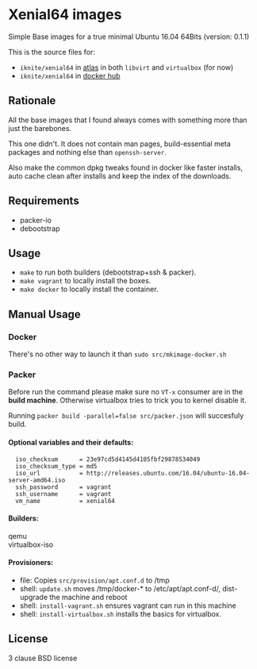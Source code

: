 Xenial64 images
===============

Simple Base images for a true minimal Ubuntu 16.04 64Bits
(version: 0.1.1)


This is the source files for: 

* `iknite/xenial64` in [atlas](//atlas.hashicorp.com/iknite/boxes/xenial64) in both `libvirt` and `virtualbox` (for now)
* `iknite/xenial64` in [docker hub](//hub.docker.com/u/iknite/xenial64)

Rationale
---------
All the base images that I found always comes with something more than just the barebones. 

This one didn't. It does not contain man pages, build-essential meta packages and nothing else
than `openssh-server`.

Also make the common dpkg tweaks found in docker like faster installs, 
auto cache clean after installs and keep the index of the downloads.

Requirements
------------

* packer-io
* debootstrap

Usage
-----

* `make` to run both builders (debootstrap+ssh & packer).
* `make vagrant` to locally install the boxes.
* `make docker` to locally install the container. 

Manual Usage
------------

### Docker

There's no other way to launch it than `sudo src/mkimage-docker.sh`


### Packer

Before run the command please make sure no `VT-x` consumer are in the **build machine**. Otherwise virtualbox tries to
trick you to kernel disable it. 

Running `packer build -parallel=false src/packer.json` will succesfuly build. 


#### Optional variables and their defaults:

```
  iso_checksum      = 23e97cd5d4145d4105fbf29878534049
  iso_checksum_type = md5
  iso_url           = http://releases.ubuntu.com/16.04/ubuntu-16.04-server-amd64.iso
  ssh_password      = vagrant
  ssh_username      = vagrant
  vm_name           = xenial64
```

#### Builders:

  qemu          
  virtualbox-iso

#### Provisioners:

  * file: Copies `src/provision/apt.conf.d` to /tmp 
  * shell: `update.sh` moves /tmp/docker-* to /etc/apt/apt.conf-d/, dist-upgrade the machine and reboot
  * shell: `install-vagrant.sh` ensures vagrant can run in this machine
  * shell: `install-virtualbox.sh` installs the basics for virtualbox.

License
-------

3 clause BSD license
